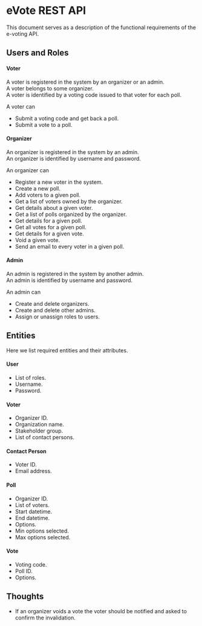 # eVote REST API

This document serves as a description of the functional requirements of the
e-voting API.

## Users and Roles

#### Voter

A voter is registered in the system by an organizer or an admin.  
A voter belongs to some organizer.  
A voter is identified by a voting code issued to that voter for each poll.

A voter can

* Submit a voting code and get back a poll.
* Submit a vote to a poll.

#### Organizer

An organizer is registered in the system by an admin.  
An organizer is identified by username and password.

An organizer can

* Register a new voter in the system.
* Create a new poll.
* Add voters to a given poll.
* Get a list of voters owned by the organizer.
* Get details about a given voter.
* Get a list of polls organized by the organizer.
* Get details for a given poll.
* Get all votes for a given poll.
* Get details for a given vote.
* Void a given vote.
* Send an email to every voter in a given poll.


#### Admin

An admin is registered in the system by another admin.  
An admin is identified by username and password.

An admin can

* Create and delete organizers.
* Create and delete other admins.
* Assign or unassign roles to users.


## Entities

Here we list required entities and their attributes.

#### User

* List of roles.
* Username.
* Password.

#### Voter

* Organizer ID.
* Organization name.
* Stakeholder group.
* List of contact persons.

#### Contact Person

* Voter ID.
* Email address.

#### Poll

* Organizer ID.
* List of voters.
* Start datetime.
* End datetime.
* Options.
* Min options selected.
* Max options selected.

#### Vote

* Voting code.
* Poll ID.
* Options.


## Thoughts

* If an organizer voids a vote the voter should be notified and asked to
  confirm the invalidation.
